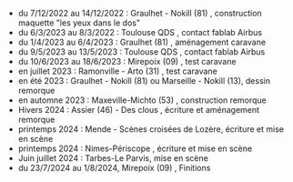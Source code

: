 - du 7/12/2022 au 14/12/2022 : Graulhet - Nokill (81) , construction maquette "les yeux dans le dos"
- du 6/3/2023 au 8/3/2022 : Toulouse QDS , contact fablab Airbus
- du 1/4/2023 au 6/4/2023 : Graulhet (81) , aménagement caravane
- du 9/5/2023 au 13/5/2023 : Toulouse QDS , contact fablab Airbus
- du 10/6/2023 au 18/6/2023 : Mirepoix (09) , test caravane
- en juillet 2023 : Ramonville - Arto (31) , test caravane
- en été 2023 : Graulhet - Nokill (81) ou Marseille - Nokill (13), dessin remorque 
- en automne 2023 : Maxeville-Michto (53) , construction remorque
- Hivers 2024 : Assier (46) - Des clous , écriture et aménagement remorque
- printemps 2024 : Mende - Scènes croisées de Lozère, écriture et mise en scène
- printemps 2024 : Nimes-Périscope , écriture et mise en scène
- Juin juillet 2024 : Tarbes-Le Parvis, mise en scène
- du 23/7/2024 au 1/8/2024, Mirepoix (09) , Finitions
